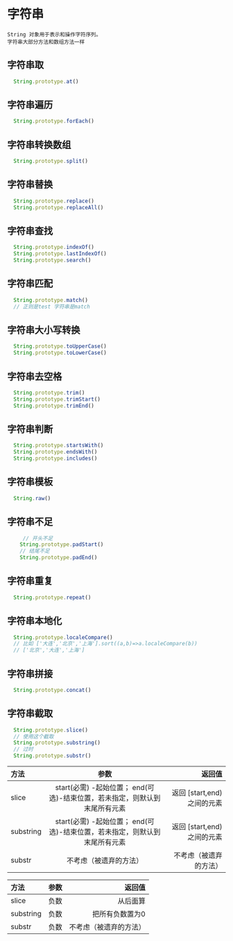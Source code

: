 # 字符串

```
String 对象用于表示和操作字符序列。
字符串大部分方法和数组方法一样
```

## 字符串取

```js
  String.prototype.at()
```

## 字符串遍历

```js
  String.prototype.forEach()
```

## 字符串转换数组

```js
  String.prototype.split()
```

## 字符串替换

```js
  String.prototype.replace()
  String.prototype.replaceAll()
```

## 字符串查找

```js
  String.prototype.indexOf()
  String.prototype.lastIndexOf()
  String.prototype.search()
```

## 字符串匹配

```js
  String.prototype.match()
  // 正则是test 字符串是match
```

## 字符串大小写转换

```js
  String.prototype.toUpperCase()
  String.prototype.toLowerCase()
```

## 字符串去空格

```js
  String.prototype.trim()
  String.prototype.trimStart()
  String.prototype.trimEnd()
```

## 字符串判断

```js
  String.prototype.startsWith()
  String.prototype.endsWith()
  String.prototype.includes()
```

## 字符串模板

```js
  String.raw()
```

## 字符串不足

```js
     // 开头不足
    String.prototype.padStart()
    // 结尾不足
    String.prototype.padEnd()
```

## 字符串重复

```js
  String.prototype.repeat()
```

## 字符串本地化

```js
  String.prototype.localeCompare()
  // 比如 ['大连','北京','上海'].sort((a,b)=>a.localeCompare(b))
  // ['北京','大连','上海']
```

## 字符串拼接

```js
  String.prototype.concat()
```

## 字符串截取

```js
  String.prototype.slice()
  // 使用这个截取
  String.prototype.substring()
  // 过时
  String.prototype.substr()
```
| 方法    | 参数 |       返回值 |
|:------|    :----:   |-------------:|
| slice |  start(必需) -起始位置； end(可选)-结束位置，若未指定，则默认到末尾所有元素      | 返回 [start,end)之间的元素             |
|    substring   |     start(必需) -起始位置； end(可选)-结束位置，若未指定，则默认到末尾所有元素    |   返回 [start,end)之间的元素           |
|    substr   |     不考虑（被遗弃的方法）   | 不考虑（被遗弃的方法）      |


| 方法    | 参数  |         返回值 |
|:------|:---:|------------:|
| slice | 负数  |        从后面算 |
|    substring   | 负数  |    把所有负数置为0 |
|    substr   | 负数  | 不考虑（被遗弃的方法） |


